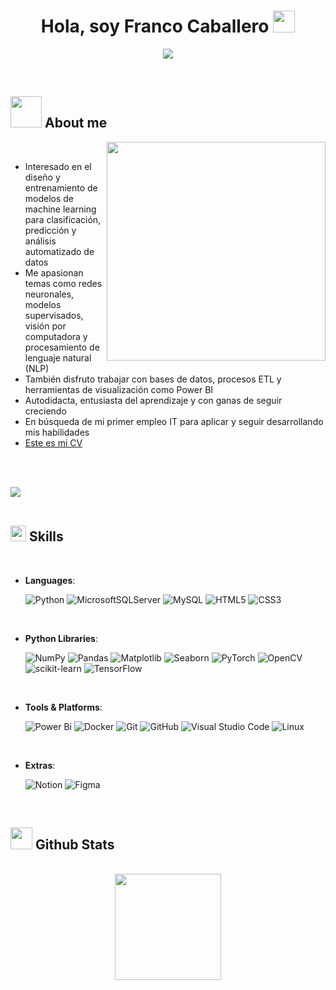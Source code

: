 <h1 align="center"><b>Hola, soy Franco Caballero </b><img src="https://media.giphy.com/media/hvRJCLFzcasrR4ia7z/giphy.gif" width="35"></h1>
<p align="center">
  <a href="https://github.com/DenverCoder1/readme-typing-svg"><img src="https://readme-typing-svg.herokuapp.com?font=Time+New+Roman&color=cyan&size=25&center=true&vCenter=true&width=650&height=100&lines=Estudiante+de+Tec.+en+Inteligencia+Artificial"></a>
</p>

<br>

## <picture><img src = "https://github.com/7oSkaaa/7oSkaaa/blob/main/Images/about_me.gif?raw=true" width = 50px></picture> About me
<a target="_blank" align="center">
  <picture> <img align="right" src="https://github.com/7oSkaaa/7oSkaaa/blob/main/Images/Right_Side.gif?raw=true" width = 350px></picture>
</a>
<br>

<ul>
  <li>Interesado en el diseño y entrenamiento de modelos de machine learning para clasificación, predicción y análisis automatizado de datos</li>
  <li>Me apasionan temas como redes neuronales, modelos supervisados, visión por computadora y procesamiento de lenguaje natural (NLP)</li>
  <li>También disfruto trabajar con bases de datos, procesos ETL y herramientas de visualización como Power BI</li>
  <li>Autodidacta, entusiasta del aprendizaje y con ganas de seguir creciendo</li>
  <li>En búsqueda de mi primer empleo IT para aplicar y seguir desarrollando mis habilidades</li>
  <li><a href="https://drive.google.com/file/d/1FbTZfGOpFTnG9H1vB-skvlaa5-1bo56K/view?usp=sharing" target="_blank">Este es mi CV</a></li>
</ul>

<br><br>

<img src="https://user-images.githubusercontent.com/73097560/115834477-dbab4500-a447-11eb-908a-139a6edaec5c.gif"><br><br>

## <img src="https://media2.giphy.com/media/QssGEmpkyEOhBCb7e1/giphy.gif?cid=ecf05e47a0n3gi1bfqntqmob8g9aid1oyj2wr3ds3mg700bl&rid=giphy.gif" width ="25"><b> Skills</b>
<br>

<p align="center">

- **Languages**:
    
    ![Python](https://img.shields.io/badge/Python%20-%2314354C.svg?style=for-the-badge&logo=python&logoColor=white)
    ![MicrosoftSQLServer](https://img.shields.io/badge/Microsoft%20SQL%20Server-CC2927?style=for-the-badge&logo=microsoft%20sql%20server&logoColor=white)
    ![MySQL](https://img.shields.io/badge/mysql-4479A1.svg?style=for-the-badge&logo=mysql&logoColor=white)
    ![HTML5](https://img.shields.io/badge/html5-%23E34F26.svg?style=for-the-badge&logo=html5&logoColor=white)
    ![CSS3](https://img.shields.io/badge/css3-%231572B6.svg?style=for-the-badge&logo=css3&logoColor=white)
  

<br>   


- **Python Libraries**:

    ![NumPy](https://img.shields.io/badge/Numpy-013243?style=for-the-badge&logo=numpy&logoColor=white)
    ![Pandas](https://img.shields.io/badge/Pandas-150458?style=for-the-badge&logo=pandas&logoColor=white)
    ![Matplotlib](https://img.shields.io/badge/Matplotlib-2065a8?style=for-the-badge&logo=matplotlib&logoColor=white)
    ![Seaborn](https://img.shields.io/badge/Seaborn-2D6E8C?style=for-the-badge&logoColor=white)
    ![PyTorch](https://img.shields.io/badge/PyTorch-EE4C2C?style=for-the-badge&logo=pytorch&logoColor=white)
    ![OpenCV](https://img.shields.io/badge/OpenCV-5C3EE8?style=for-the-badge&logo=opencv&logoColor=white)
    ![scikit-learn](https://img.shields.io/badge/scikit--learn-%23F7931E.svg?style=for-the-badge&logo=scikit-learn&logoColor=white)
    ![TensorFlow](https://img.shields.io/badge/TensorFlow-%23FF6F00.svg?style=for-the-badge&logo=TensorFlow&logoColor=white)


<br>   


- **Tools & Platforms**:
  
    ![Power Bi](https://img.shields.io/badge/power_bi-F2C811?style=for-the-badge&logo=powerbi&logoColor=black)
    ![Docker](https://img.shields.io/badge/Docker-2496ED?style=for-the-badge&logo=docker&logoColor=white)
    ![Git](https://img.shields.io/badge/Git-F05032?style=for-the-badge&logo=git&logoColor=white)
    ![GitHub](https://img.shields.io/badge/GitHub-181717?style=for-the-badge&logo=github&logoColor=white)
    ![Visual Studio Code](https://img.shields.io/badge/VS%20Code-007ACC?style=for-the-badge&logo=visual-studio-code&logoColor=white)
    ![Linux](https://img.shields.io/badge/Linux-FCC624?style=for-the-badge&logo=linux&logoColor=black)


<br>   


- **Extras**:

    ![Notion](https://img.shields.io/badge/Notion-000000?style=for-the-badge&logo=notion&logoColor=white)
    ![Figma](https://img.shields.io/badge/Figma-F24E1E?style=for-the-badge&logo=figma&logoColor=white)


<br>   


## <img src="https://media.giphy.com/media/iY8CRBdQXODJSCERIr/giphy.gif" width="35"><b> Github Stats </b>
<br>

<div align="center">

<a href="https://github.com/Kabarou/">
  <img src="https://github-readme-stats.vercel.app/api?username=Kabarou&include_all_commits=true&count_private=true&show_icons=true&line_height=20&title_color=7A7ADB&icon_color=2234AE&text_color=D3D3D3&bg_color=0,000000,130F40" style="height:170px; width:auto;"/>


</a>
</div>
